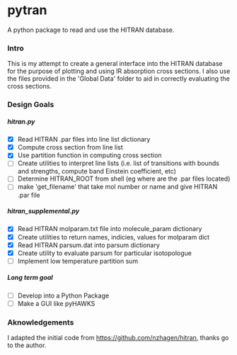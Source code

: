 # pytran

A python package to read and use the HITRAN database.

### Intro
This is my attempt to create a general interface into the HITRAN
database for the purpose of plotting and using IR absorption cross
sections. I also use the files provided in the 'Global Data' folder to
aid in correctly evaluating the cross sections.

### Design Goals

##### hitran.py
- [x] Read HITRAN .par files into line list dictionary
- [x] Compute cross section from line list
- [x] Use partition function in computing cross section
- [ ] Create utilities to interpret line lists (i.e. list of
  transitions with bounds and strengths, compute band Einstein
  coefficient, etc)
- [ ] Determine HITRAN_ROOT from shell (eg where are the .par files
located)
- [ ] make 'get_filename' that take mol number or name and give HITRAN
.par file

##### hitran_supplemental.py
- [x] Read HITRAN molparam.txt file into molecule_param dictionary
- [x] Create utilities to return names, indicies, values for molparam
dict
- [x] Read HITRAN parsum.dat into parsum dictionary
- [x] Create utility to evaluate parsum for particular isotopologue
- [ ] Implement low temperature partition sum

##### Long term goal
- [ ] Develop into a Python Package
- [ ] Make a GUI like pyHAWKS

### Aknowledgements

I adapted the initial code from https://github.com/nzhagen/hitran,
thanks go to the author.

